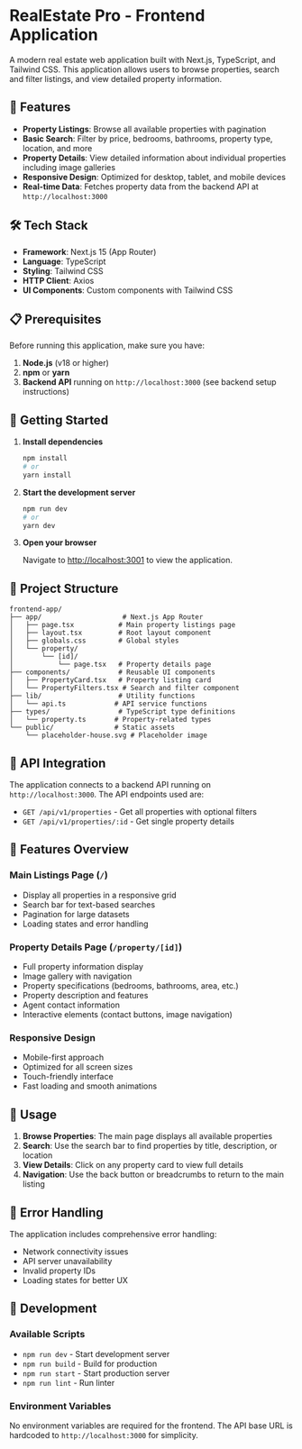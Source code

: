 # RealEstate Pro - Frontend Application

A modern real estate web application built with Next.js, TypeScript, and Tailwind CSS. This application allows users to browse properties, search and filter listings, and view detailed property information.

## 🚀 Features

- **Property Listings**: Browse all available properties with pagination
- **Basic Search**: Filter by price, bedrooms, bathrooms, property type, location, and more
- **Property Details**: View detailed information about individual properties including image galleries
- **Responsive Design**: Optimized for desktop, tablet, and mobile devices
- **Real-time Data**: Fetches property data from the backend API at `http://localhost:3000`

## 🛠 Tech Stack

- **Framework**: Next.js 15 (App Router)
- **Language**: TypeScript
- **Styling**: Tailwind CSS
- **HTTP Client**: Axios
- **UI Components**: Custom components with Tailwind CSS

## 📋 Prerequisites

Before running this application, make sure you have:

1. **Node.js** (v18 or higher)
2. **npm** or **yarn**
3. **Backend API** running on `http://localhost:3000` (see backend setup instructions)

## 🚀 Getting Started

1. **Install dependencies**
   ```bash
   npm install
   # or
   yarn install
   ```

2. **Start the development server**
   ```bash
   npm run dev
   # or
   yarn dev
   ```

3. **Open your browser**
   
   Navigate to [http://localhost:3001](http://localhost:3001) to view the application.

## 📁 Project Structure

```
frontend-app/
├── app/                    # Next.js App Router
│   ├── page.tsx           # Main property listings page
│   ├── layout.tsx         # Root layout component
│   ├── globals.css        # Global styles
│   └── property/
│       └── [id]/
│           └── page.tsx   # Property details page
├── components/            # Reusable UI components
│   ├── PropertyCard.tsx   # Property listing card
│   └── PropertyFilters.tsx # Search and filter component
├── lib/                   # Utility functions
│   └── api.ts            # API service functions
├── types/                 # TypeScript type definitions
│   └── property.ts       # Property-related types
└── public/               # Static assets
    └── placeholder-house.svg # Placeholder image
```

## 🔌 API Integration

The application connects to a backend API running on `http://localhost:3000`. The API endpoints used are:

- `GET /api/v1/properties` - Get all properties with optional filters
- `GET /api/v1/properties/:id` - Get single property details

## 🎨 Features Overview

### Main Listings Page (`/`)
- Display all properties in a responsive grid
- Search bar for text-based searches
- Pagination for large datasets
- Loading states and error handling

### Property Details Page (`/property/[id]`)
- Full property information display
- Image gallery with navigation
- Property specifications (bedrooms, bathrooms, area, etc.)
- Property description and features
- Agent contact information
- Interactive elements (contact buttons, image navigation)

### Responsive Design
- Mobile-first approach
- Optimized for all screen sizes
- Touch-friendly interface
- Fast loading and smooth animations

## 🎯 Usage

1. **Browse Properties**: The main page displays all available properties
2. **Search**: Use the search bar to find properties by title, description, or location
3. **View Details**: Click on any property card to view full details
4. **Navigation**: Use the back button or breadcrumbs to return to the main listing

## 🚨 Error Handling

The application includes comprehensive error handling:
- Network connectivity issues
- API server unavailability
- Invalid property IDs
- Loading states for better UX

## 🔧 Development

### Available Scripts

- `npm run dev` - Start development server
- `npm run build` - Build for production
- `npm run start` - Start production server
- `npm run lint` - Run linter

### Environment Variables

No environment variables are required for the frontend. The API base URL is hardcoded to `http://localhost:3000` for simplicity.
